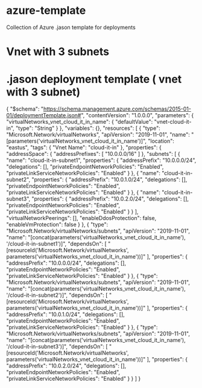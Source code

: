 # azure-template
Collection of Azure .jason template for deployments

# Vnet with 3 subnets
# .jason deployment template ( vnet with 3 subnet)
{
    "$schema": "https://schema.management.azure.com/schemas/2015-01-01/deploymentTemplate.json#",
    "contentVersion": "1.0.0.0",
    "parameters": {
        "virtualNetworks_vnet_cloud_it_in_name": {
            "defaultValue": "vnet-cloud-it-in",
            "type": "String"
        }
    },
    "variables": {},
    "resources": [
        {
            "type": "Microsoft.Network/virtualNetworks",
            "apiVersion": "2019-11-01",
            "name": "[parameters('virtualNetworks_vnet_cloud_it_in_name')]",
            "location": "eastus",
            "tags": {
                "Vnet Name": "cloud-it-in"
            },
            "properties": {
                "addressSpace": {
                    "addressPrefixes": [
                        "10.0.0.0/16"
                    ]
                },
                "subnets": [
                    {
                        "name": "cloud-it-in-subnet1",
                        "properties": {
                            "addressPrefix": "10.0.0.0/24",
                            "delegations": [],
                            "privateEndpointNetworkPolicies": "Enabled",
                            "privateLinkServiceNetworkPolicies": "Enabled"
                        }
                    },
                    {
                        "name": "cloud-it-in-subnet2",
                        "properties": {
                            "addressPrefix": "10.0.1.0/24",
                            "delegations": [],
                            "privateEndpointNetworkPolicies": "Enabled",
                            "privateLinkServiceNetworkPolicies": "Enabled"
                        }
                    },
                    {
                        "name": "cloud-it-in-subnet3",
                        "properties": {
                            "addressPrefix": "10.0.2.0/24",
                            "delegations": [],
                            "privateEndpointNetworkPolicies": "Enabled",
                            "privateLinkServiceNetworkPolicies": "Enabled"
                        }
                    }
                ],
                "virtualNetworkPeerings": [],
                "enableDdosProtection": false,
                "enableVmProtection": false
            }
        },
        {
            "type": "Microsoft.Network/virtualNetworks/subnets",
            "apiVersion": "2019-11-01",
            "name": "[concat(parameters('virtualNetworks_vnet_cloud_it_in_name'), '/cloud-it-in-subnet1')]",
            "dependsOn": [
                "[resourceId('Microsoft.Network/virtualNetworks', parameters('virtualNetworks_vnet_cloud_it_in_name'))]"
            ],
            "properties": {
                "addressPrefix": "10.0.0.0/24",
                "delegations": [],
                "privateEndpointNetworkPolicies": "Enabled",
                "privateLinkServiceNetworkPolicies": "Enabled"
            }
        },
        {
            "type": "Microsoft.Network/virtualNetworks/subnets",
            "apiVersion": "2019-11-01",
            "name": "[concat(parameters('virtualNetworks_vnet_cloud_it_in_name'), '/cloud-it-in-subnet2')]",
            "dependsOn": [
                "[resourceId('Microsoft.Network/virtualNetworks', parameters('virtualNetworks_vnet_cloud_it_in_name'))]"
            ],
            "properties": {
                "addressPrefix": "10.0.1.0/24",
                "delegations": [],
                "privateEndpointNetworkPolicies": "Enabled",
                "privateLinkServiceNetworkPolicies": "Enabled"
            }
        },
        {
            "type": "Microsoft.Network/virtualNetworks/subnets",
            "apiVersion": "2019-11-01",
            "name": "[concat(parameters('virtualNetworks_vnet_cloud_it_in_name'), '/cloud-it-in-subnet3')]",
            "dependsOn": [
                "[resourceId('Microsoft.Network/virtualNetworks', parameters('virtualNetworks_vnet_cloud_it_in_name'))]"
            ],
            "properties": {
                "addressPrefix": "10.0.2.0/24",
                "delegations": [],
                "privateEndpointNetworkPolicies": "Enabled",
                "privateLinkServiceNetworkPolicies": "Enabled"
            }
        }
    ]
}

